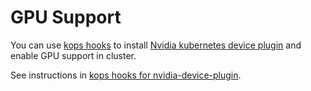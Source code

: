 # GPU Support

You can use [kops hooks](./cluster_spec.md#hooks) to install [Nvidia kubernetes device plugin](https://github.com/NVIDIA/k8s-device-plugin) and enable GPU support in cluster.

See instructions in [kops hooks for nvidia-device-plugin](../hooks/nvidia-device-plugin).
